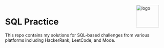 <img align = "right" width="75" alt="logo" src="https://user-images.githubusercontent.com/97678601/149636901-fb79e698-7c0e-47fb-bb88-033785485fc7.png"> 

# SQL Practice

This repo contains my solutions for SQL-based challenges from various platforms including HackerRank, LeetCode, and Mode.
